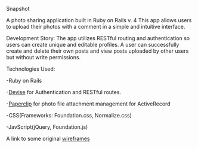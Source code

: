 Snapshot 

A photo sharing application built in Ruby on Rails v. 4
This app allows users to upload their photos with a comment in a simple and intuitive interface.


Development Story:
The app utilizes RESTful routing and authentication so users can create unique and editable profiles.  A user can successfully create and delete their own posts and view posts uploaded by other users but without write permissions.  

Technologies Used:

-Ruby on Rails

-[Devise](https://github.com/plataformatec/devise) for Authentication and RESTful routes.

-[Paperclip](https://github.com/thoughtbot/paperclip) for photo file attachment management for ActiveRecord

-CSS(Frameworks: Foundation.css, Normalize.css)

-JavScript(jQuery, Foundation.js)


A link to some original [wireframes](http://bit.ly/1kFia8D)
